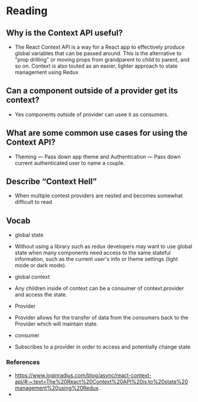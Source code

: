 # Reading

## Why is the Context API useful?
- The React Context API is a way for a React app to effectively produce global variables that can be passed around. This is the alternative to "prop drilling" or moving props from grandparent to child to parent, and so on. Context is also touted as an easier, lighter approach to state management using Redux

## Can a component outside of a provider get its context?
- Yes components outside of provider can usee it as consumers.
 
## What are some common use cases for using the Context API?
* Theming — Pass down app theme and Authentication — Pass down current authenticated user to name a couple.

## Describe “Context Hell”
- When multiple contest providers are nested and becomes somewhat difficult to read 

## Vocab

* global state
- Without using a library such as redux developers may want to use global state when many components need access to the same stateful information, such as the current user's info or theme settings (light mode or dark mode).

* global context
- Any children inside of context can be a consumer of context.provider and access the state.

* Provider
- Provider allows for the transfer of data from the consumers back to the Provider which will maintain state.

* consumer
- Subscribes to a provider in order to access and potentially change state

### References
* https://www.loginradius.com/blog/async/react-context-api/#:~:text=The%20React%20Context%20API%20is,to%20state%20management%20using%20Redux.
* 